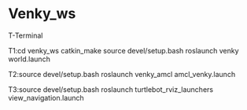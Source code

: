 # Venky_ws

T-Terminal

T1:cd venky_ws
catkin_make
source devel/setup.bash
roslaunch venky world.launch

T2:source devel/setup.bash
roslaunch venky_amcl amcl_venky.launch

T3:source devel/setup.bash
roslaunch turtlebot_rviz_launchers view_navigation.launch

